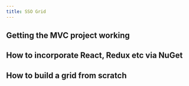 ```yaml
---
title: SSO Grid
---
```


## Getting the MVC project working

## How to incorporate React, Redux etc via NuGet

## How to build a grid from scratch

